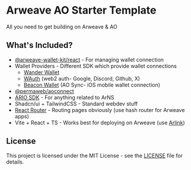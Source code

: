 # Arweave AO Starter Template

All you need to get building on Arweave & AO

## What's Included?

- [@arweave-wallet-kit/react](https://www.npmjs.com/package/@arweave-wallet-kit/react) - For managing wallet connection
- Wallet Providers - Different SDK which provide wallet connections
  - [Wander Wallet](https://wander.app)
  - [WAuth](https://github.com/subspace-dev/wauth) (web2 auth- Google, Discord, Github, X)
  - [Beacon Wallet](https://github.com/vela-ventures/ao-sync-sdk) (AO Sync- iOS mobile wallet connection)
- [@permaweb/aoconnect](https://www.npmjs.com/package/@permaweb/aoconnect)
- [ARIO SDK](https://github.com/ar-io/ar-io-sdk) - For anything related to ArNS
- Shadcn/ui + TailwindCSS - Standard webdev stuff
- [React Router](https://reactrouter.com/start/declarative/installation) - Routing pages obviously (use hash router for Arweave apps)
- Vite + React + TS - Works best for deploying on Arweave (use [Arlink](https://arlink.xyz/))

## License
This project is licensed under the MIT License - see the [LICENSE](LICENSE) file for details.
